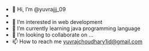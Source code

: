 - 👋 Hi, I’m @yuvrajjj_09
- <dr>
- 👀 I’m interested in web development
- 🌱 I’m currently learning java programming language
- 💞️ I’m looking to collaborate on ...
- 📫 How to reach me yuvrajchoudhary1id@gmail.com

<!---
ExCommunicado09/ExCommunicado09 is a ✨ special ✨ repository because its `README.md` (this file) appears on your GitHub profile.
You can click the Preview link to take a look at your changes.
--->
